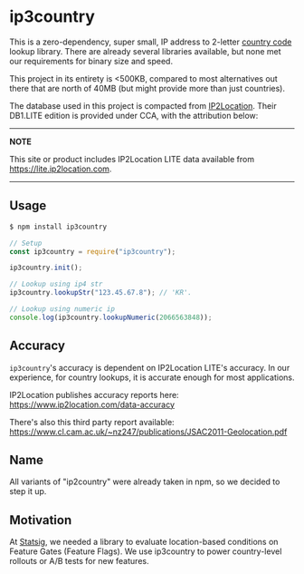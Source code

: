 # ip3country

This is a zero-dependency, super small, IP address to 2-letter [country code](https://en.wikipedia.org/wiki/ISO_3166-1_alpha-2) lookup library. There are already several libraries available, but none met our requirements for binary size and speed.

This project in its entirety is <500KB, compared to most alternatives out there that are north of 40MB (but might provide more than just countries).

The database used in this project is compacted from [IP2Location](https://lite.ip2location.com/database/ip-country). Their DB1.LITE edition is provided under CCA, with the attribution below:

---

**NOTE**

This site or product includes IP2Location LITE data available from <a href="https://lite.ip2location.com">https://lite.ip2location.com</a>.

---

## Usage

```bash
$ npm install ip3country
```

```js
// Setup
const ip3country = require("ip3country");

ip3country.init();

// Lookup using ip4 str
ip3country.lookupStr("123.45.67.8"); // 'KR'.

// Lookup using numeric ip
console.log(ip3country.lookupNumeric(2066563848));
```

## Accuracy

`ip3country`'s accuracy is dependent on IP2Location LITE's accuracy. In our experience, for country lookups, it is accurate enough for most applications.

IP2Location publishes accuracy reports here: https://www.ip2location.com/data-accuracy

There's also this third party report available: https://www.cl.cam.ac.uk/~nz247/publications/JSAC2011-Geolocation.pdf

## Name

All variants of "ip2country" were already taken in npm, so we decided to step it up.

## Motivation

At [Statsig](https://www.statsig.com), we needed a library to evaluate location-based conditions on Feature Gates (Feature Flags).  We use ip3country to power country-level rollouts or A/B tests for new features.
